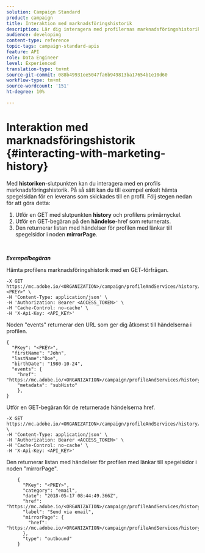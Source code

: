 ```yaml
---
solution: Campaign Standard
product: campaign
title: Interaktion med marknadsföringshistorik
description: Lär dig interagera med profilernas marknadsföringshistorik.
audience: developing
content-type: reference
topic-tags: campaign-standard-apis
feature: API
role: Data Engineer
level: Experienced
translation-type: tm+mt
source-git-commit: 088b49931ee5047fa6b949813ba17654b1e10d60
workflow-type: tm+mt
source-wordcount: '151'
ht-degree: 10%

---
```



# Interaktion med marknadsföringshistorik {#interacting-with-marketing-history}

Med **historiken**-slutpunkten kan du interagera med en profils marknadsföringshistorik.
På så sätt kan du till exempel enkelt hämta spegelsidan för en leverans som skickades till en profil. Följ stegen nedan för att göra detta:

1. Utför en GET med slutpunkten **history** och profilens primärnyckel.
1. Utför en GET-begäran på den **händelse**-href som returnerats.
1. Den returnerar listan med händelser för profilen med länkar till spegelsidor i noden **mirrorPage**.

<br/>

***Exempelbegäran***

Hämta profilens marknadsföringshistorik med en GET-förfrågan.

```
-X GET https://mc.adobe.io/<ORGANIZATION>/campaign/profileAndServices/history/"<PKEY>" \
-H 'Content-Type: application/json' \
-H 'Authorization: Bearer <ACCESS_TOKEN>' \
-H 'Cache-Control: no-cache' \
-H 'X-Api-Key: <API_KEY>'
```

Noden &quot;events&quot; returnerar den URL som ger dig åtkomst till händelserna i profilen.

```
{
  "PKey": "<PKEY>",
  "firstName": "John",
  "lastName":"Doe",
  "birthDate": "1980-10-24",
  "events": {
    "href": "https://mc.adobe.io/<ORGANIZATION>/campaign/profileAndServices/history/<PKEY>/events/",
    "metadata": "subHisto"
    },
}
```

Utför en GET-begäran för de returnerade händelserna href.

```
-X GET https://mc.adobe.io/<ORGANIZATION>/campaign/profileAndServices/history/<PKEY>/events \
-H 'Content-Type: application/json' \
-H 'Authorization: Bearer <ACCESS_TOKEN>' \
-H 'Cache-Control: no-cache' \
-H 'X-Api-Key: <API_KEY>'
```

Den returnerar listan med händelser för profilen med länkar till spegelsidor i noden &quot;mirrorPage&quot;.

```
    {
      "PKey": "<PKEY>",
      "category": "email",
      "date": "2018-05-17 08:44:49.366Z",
      "href": "https://mc.adobe.io/<ORGANIZATION>/campaign/profileAndServices/history/<PKEY>/events/<PKEY>",
      "label": "Send via email",
      "mirrorPage": {
        "href": "https://mc.adobe.io/<ORGANIZATION>/campaign/profileAndServices/history/<PKEY>/events/<PKEY>/mirrorPage/"
      },
      "type": "outbound"
    }
```
